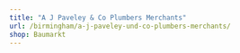 ```yaml
---
title: "A J Paveley & Co Plumbers Merchants"
url: /birmingham/a-j-paveley-und-co-plumbers-merchants/
shop: Baumarkt
---
```


